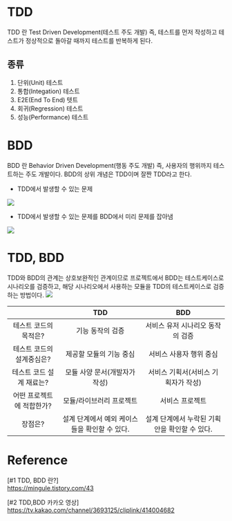 # TDD
TDD 란 Test Driven Development(테스트 주도 개발) 즉, 테스트를 먼저 작성하고 테스트가 정상적으로 돌아갈 때까지 테스트를 반복하게 된다.

## 종류
1. 단위(Unit) 테스트
2. 통합(Integation) 테스트
3. E2E(End To End) 텟트
4. 회귀(Regression) 테스트
5. 성능(Performance) 테스트

# BDD
BDD 란 Behavior Driven Development(행동 주도 개발) 즉, 사용자의 행위까지 테스트하는 주도 개발이다. BDD의 상위 개념은 TDD이며 잘짠 TDD라고 한다.

- TDD에서 발생할 수 있는 문제
<img src="https://img1.daumcdn.net/thumb/R1280x0/?scode=mtistory2&fname=https%3A%2F%2Fblog.kakaocdn.net%2Fdn%2FbuTVym%2FbtqWTYyASB2%2FHYPOQeIUGJ2MDccFK4kk9K%2Fimg.png">

- TDD에서 발생할 수 있는 문제를 BDD에서 미리 문제를 잡아냄
<img src="https://img1.daumcdn.net/thumb/R1280x0/?scode=mtistory2&fname=https%3A%2F%2Fblog.kakaocdn.net%2Fdn%2Fdghrk4%2FbtqWU63IGo5%2FVRkt4ysk0rRvHMxoMJF2x0%2Fimg.png">

# TDD, BDD
TDD와 BDD의 관계는 상호보완적인 관계이므로 프로젝트에서 BDD는 테스트케이스로 시나리오를 검증하고, 해당 시나리오에서 사용하는 모듈을 TDD의 테스트케이스로 검증하는 방법이다.
<IMG SRC="https://img1.daumcdn.net/thumb/R1280x0/?scode=mtistory2&fname=https%3A%2F%2Fblog.kakaocdn.net%2Fdn%2Fc3Tov3%2FbtqWTYrQNbz%2FwLaAf4KM1NkvUlg9Ot8Lkk%2Fimg.png">

||TDD|BDD|
|:--:|:--:|:--:|
|테스트 코드의 목적은?|기능 동작의 검증|서비스 유저 시나리오 동작의 검증|
|테스트 코드의 설계중심은?|제공할 모듈의 기능 중심|서비스 사용자 행위 중심|
|테스트 코드 설계 재료는?|모듈 사양 문서(개발자가 작성)|서비스 기획서(서비스 기획자가 작성)|
|어떤 프로젝트에 적합한가?|모듈/라이브러리 프로젝트|서비스 프로젝트|
|장점은?|설계 단계에서 예외 케이스들을 확인할 수 있다.|설계 단계에서 누락된 기획안을 확인할 수 있다.|

# Reference
[#1 TDD, BDD 란?]<br>
https://mingule.tistory.com/43

[#2 TDD,BDD 카카오 영상]<br>
https://tv.kakao.com/channel/3693125/cliplink/414004682
